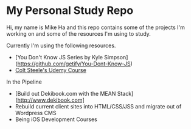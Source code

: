 # My Personal Study Repo
Hi, my name is Mike Ha and this repo contains some of the projects I'm working on and some of the resources I'm using to study.

Currently I'm using the following resources.
* [You Don't Know JS Series by Kyle Simpson] (https://github.com/getify/You-Dont-Know-JS)
* [Colt Steele's Udemy Course](https://www.udemy.com/the-web-developer-bootcamp)

In the Pipeline
* [Build out Dekibook.com with the MEAN Stack](http://www.dekibook.com]
* Rebuild current client sites into HTML/CSS/JSS and migrate out of Wordpress CMS
* Being iOS Development Courses
